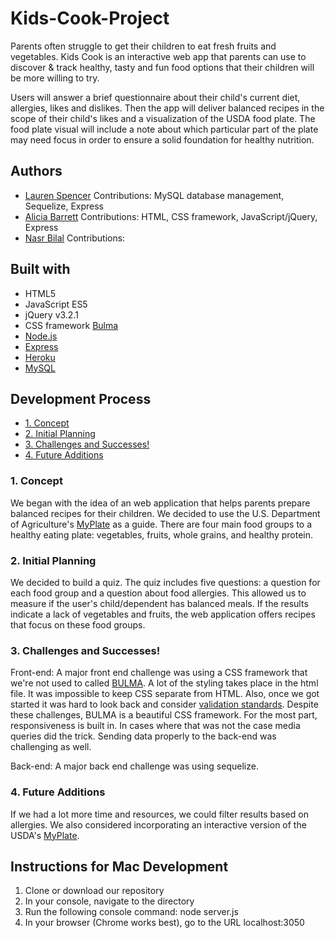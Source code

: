 # Kids-Cook-Project

Parents often struggle to get their children to eat fresh fruits and vegetables. Kids Cook is an interactive web app that parents can use to discover & track healthy, tasty and fun food options that their children will be more willing to try.

Users will answer a brief questionnaire about their child's current diet, allergies, likes and dislikes. Then the app will deliver balanced recipes in the scope of their child's likes and a visualization of the USDA food plate. The food plate visual will include a note about which particular part of the plate may need focus in order to ensure a solid foundation for healthy nutrition.

## Authors

* [Lauren Spencer](https://github.com/lspencer3)
Contributions: MySQL database management, Sequelize, Express
* [Alicia Barrett](https://github.com/aliciawyse)
Contributions: HTML, CSS framework, JavaScript/jQuery, Express
* [Nasr Bilal](https://github.com/nbilal27)
Contributions: 


## Built with

* HTML5
* JavaScript ES5
* jQuery v3.2.1
* CSS framework [Bulma](https://bulma.io/)
* [Node.js](https://nodejs.org/en/)
* [Express](https://expressjs.com/)
* [Heroku](https://www.heroku.com/)
* [MySQL](https://www.mysql.com/)

## Development Process

* [1. Concept](#1-concept)
* [2. Initial Planning](#2-initial-planning)
* [3. Challenges and Successes!](#3-challenges-and-successes)
* [4. Future Additions](#5-future-additions)

### 1. Concept

We began with the idea of an web application that helps parents prepare balanced recipes for their children. We decided to use the U.S. Department of Agriculture's [MyPlate](https://www.fns.usda.gov/tn/myplate) as a guide. There are four main food groups to a healthy eating plate: vegetables, fruits, whole grains, and healthy protein. 

### 2. Initial Planning

We decided to build a quiz. The quiz includes five questions: a question for each food group and a question about food allergies. This allowed us to measure if the user's child/dependent has balanced meals. If the results indicate a lack of vegetables and fruits, the web application offers recipes that focus on these food groups.    

### 3. Challenges and Successes!

Front-end: A major front end challenge was using a CSS framework that we're not used to called [BULMA](https://bulma.io/). A lot of the styling takes place in the html file. It was impossible to keep CSS separate from HTML. Also, once we got started it was hard to look back and consider [validation standards](https://validator.w3.org/). Despite these challenges, BULMA is a beautiful CSS framework. For the most part, responsiveness is built in. In cases where that was not the case media queries did the trick. Sending data properly to the back-end was challenging as well.

Back-end: A major back end challenge was using sequelize. 


### 4. Future Additions

If we had a lot more time and resources, we could filter results based on allergies. We also considered incorporating an interactive version of the USDA's [MyPlate](https://www.fns.usda.gov/tn/myplate). 


## Instructions for Mac Development

1. Clone or download our repository
2. In your console, navigate to the directory
3. Run the following console command: node server.js
4. In your browser (Chrome works best), go to the URL localhost:3050

